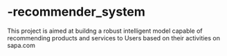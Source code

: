 # -recommender_system
This project is aimed at buildng a robust intelligent model capable of recommending products and services to Users based on their activities on sapa.com
